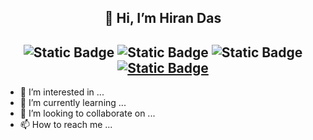 <h2 align="center">👋 Hi, I’m Hiran Das </h2> 

<h2 align="center">
<img alt="Static Badge" src="https://img.shields.io/badge/Engineer-Software%2FAutomation-purple">
<img alt="Static Badge" src="https://img.shields.io/badge/Developer_4_Life-darkgreen">
<img alt="Static Badge" src="https://img.shields.io/badge/Domain-Telecom%2FNetworking%2FProductEngineering-yellow">
<a href="https://github.com/dabbler2610/"><img alt="Static Badge" src="https://img.shields.io/badge/aka-DABBLER2610-darkblue"></a>
</h2>



- 👀 I’m interested in ...
- 🌱 I’m currently learning ...
- 💞️ I’m looking to collaborate on ...
- 📫 How to reach me ...

<!---
dabbler2610/dabbler2610 is a ✨ special ✨ repository because its `README.md` (this file) appears on your GitHub profile.
You can click the Preview link to take a look at your changes.
--->
